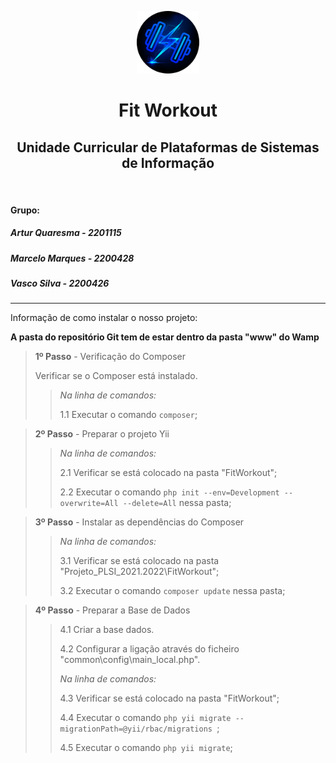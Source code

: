 <p align="center">
    <a href="https://github.com/ArturMarceloVascoIPL/Projeto_PLSI_2021.2022" target="_blank">
        <img src="fitworkout_logo.png" height="100px">
    </a>
    <h1 align="center">Fit Workout</h1>
    <h2 align="center">Unidade Curricular de Plataformas de Sistemas de Informação</h2>
    <br>
	<h4>Grupo:</h4>
	<h5>Artur Quaresma - 2201115</h5>
	<h5>Marcelo Marques - 2200428</h5>
	<h5>Vasco Silva - 2200426</h5>
</p>



---

Informação de como instalar o nosso projeto:

**A pasta do repositório Git tem de estar dentro da pasta "www" do Wamp**

> **1º Passo** - Verificação do Composer
>
> Verificar se o Composer está instalado.
>
> > *Na linha de comandos:*
> >
> > 1.1 Executar o comando `composer`;

> **2º Passo** - Preparar o projeto Yii
>
> > *Na linha de comandos:*
> >
> > 2.1 Verificar se está colocado na pasta "FitWorkout";
> >
> > 2.2 Executar o comando `php init --env=Development --overwrite=All --delete=All` nessa pasta;

> **3º Passo** - Instalar as dependências do Composer
>
> > *Na linha de comandos:*
> >
> > 3.1 Verificar se está colocado na pasta "Projeto_PLSI_2021.2022\FitWorkout";
> >
> > 3.2 Executar o comando `composer update` nessa pasta;

> **4º Passo** - Preparar a Base de Dados
>
> > 4.1 Criar a base dados.
> >
> > 4.2 Configurar a ligação através do ficheiro "common\config\main_local.php".
> >
> > *Na linha de comandos:*
> >
> > 4.3 Verificar se está colocado na pasta "FitWorkout";
> >
> > 4.4 Executar o comando `php yii migrate --migrationPath=@yii/rbac/migrations `;
> >
> > 4.5 Executar o comando `php yii migrate`;

